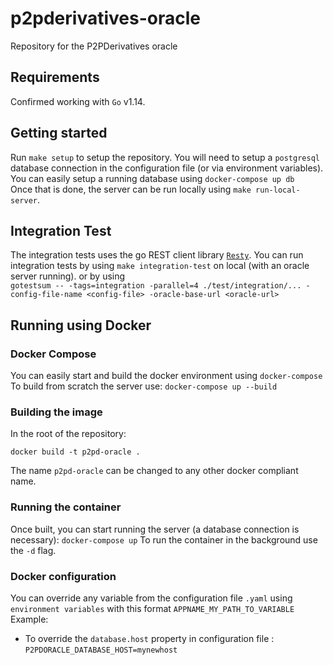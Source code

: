# p2pderivatives-oracle

Repository for the P2PDerivatives oracle

## Requirements

Confirmed working with `Go` v1.14.

## Getting started

Run `make setup` to setup the repository.
You will need to setup a `postgresql` database connection in the configuration file (or via environment variables).  
You can easily setup a running database using `docker-compose up db`  
Once that is done, the server can be run locally using `make run-local-server`.

## Integration Test

The integration tests uses the go REST client library [`Resty`](https://github.com/go-resty/resty).
You can run integration tests by using `make integration-test` on local (with an oracle server running).
or by using  
`gotestsum -- -tags=integration -parallel=4 ./test/integration/... -config-file-name <config-file> -oracle-base-url <oracle-url>`

## Running using Docker

### Docker Compose

You can easily start and build the docker environment using `docker-compose`  
To build from scratch the server use: `docker-compose up --build`

### Building the image

In the root of the repository:

`docker build -t p2pd-oracle .`

The name `p2pd-oracle` can be changed to any other docker compliant name.

### Running the container

Once built, you can start running the server (a database connection is necessary):
`docker-compose up`
To run the container in the background use the `-d` flag.

### Docker configuration

You can override any variable from the configuration file `.yaml` using `environment variables` with this format `APPNAME_MY_PATH_TO_VARIABLE`  
Example:  

- To override the `database.host` property in configuration file : `P2PDORACLE_DATABASE_HOST=mynewhost`
